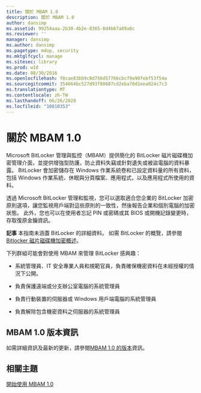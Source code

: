 ```yaml
---
title: 關於 MBAM 1.0
description: 關於 MBAM 1.0
author: dansimp
ms.assetid: 99254aaa-2b30-4b2e-8365-0d4b67a89a0c
ms.reviewer: ''
manager: dansimp
ms.author: dansimp
ms.pagetype: mdop, security
ms.mktglfcycl: manage
ms.sitesec: library
ms.prod: w10
ms.date: 08/30/2016
ms.openlocfilehash: f8cae83bb9c8d756d57766cbcf9a90febf53f54a
ms.sourcegitcommit: 354664bc527d93f80687cd2eba70d1eea024c7c3
ms.translationtype: MT
ms.contentlocale: zh-TW
ms.lasthandoff: 06/26/2020
ms.locfileid: "10810353"
---
```

# 關於 MBAM 1.0


Microsoft BitLocker 管理與監控（MBAM）提供簡化的 BitLocker 磁片磁碟機加密管理介面，並提供增強型防護，防止資料失竊或針對遺失或被盜電腦的資料暴露。 BitLocker 會加密儲存在 Windows 作業系統卷和已設定資料量的所有資料，包括 Windows 作業系統、休眠與分頁檔案、應用程式，以及應用程式所使用的資料。

透過 Microsoft BitLocker 管理和監視，您可以選取適合您企業的 BitLocker 加密原則選項，讓您監視用戶端對這些原則的一致性，然後報告企業和個別電腦的加密狀態。 此外，您也可以在使用者忘記 PIN 或密碼或其 BIOS 或開機記錄變更時，存取復原金鑰資訊。

**記事** 本指南未涵蓋 BitLocker 的詳細資料。 如需 BitLocker 的概覽，請參閱[Bitlocker 磁片磁碟機加密概述](https://go.microsoft.com/fwlink/p/?LinkId=225013)。

 

下列群組可能會對使用 MBAM 來管理 BitLocker 感興趣：

-   系統管理員、IT 安全專業人員和規範官員，負責確保機密資料在未經授權的情況下公開。

-   負責保護遠端或分支辦公室電腦的系統管理員

-   負責行動裝置的伺服器或 Windows 用戶端電腦的系統管理員

-   負責解除包含機密資料之伺服器的系統管理員

## MBAM 1.0 版本資訊


如需詳細資訊及最新的更新，請參閱[MBAM 1.0 的版本](release-notes-for-mbam-10.md)資訊。

## 相關主題


[開始使用 MBAM 1.0](getting-started-with-mbam-10.md)

 

 





